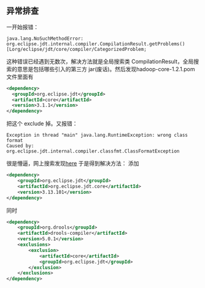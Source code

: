 

## 异常排查
一开始报错：
```
java.lang.NoSuchMethodError: org.eclipse.jdt.internal.compiler.CompilationResult.getProblems()[Lorg/eclipse/jdt/core/compiler/CategorizedProblem;
```
这种错误已经遇到无数次，解决方法就是全局搜索类 CompilationResult，全局搜索的意思是包括哪些引入的第三方 jar(废话)。然后发现hadoop-core-1.2.1.pom 文件里面有
```xml
<dependency>
  <groupId>org.eclipse.jdt</groupId>
  <artifactId>core</artifactId>
  <version>3.1.1</version>
</dependency>
```
把这个 exclude 掉。又报错：
```
Exception in thread "main" java.lang.RuntimeException: wrong class format
Caused by: org.eclipse.jdt.internal.compiler.classfmt.ClassFormatException
```
很是懵逼，网上搜索发现[here](https://blog.csdn.net/zhangjikuan/article/details/79356901)
于是得到解决方法：
添加
```xml
<dependency>
    <groupId>org.eclipse.jdt</groupId>
    <artifactId>org.eclipse.jdt.core</artifactId>
    <version>3.13.101</version>
</dependency>
```
同时
```xml
<dependency>
    <groupId>org.drools</groupId>
    <artifactId>drools-compiler</artifactId>
    <version>5.0.1</version>
    <exclusions>
        <exclusion>
            <artifactId>core</artifactId>
            <groupId>org.eclipse.jdt</groupId>
        </exclusion>
    </exclusions>
</dependency>
```
